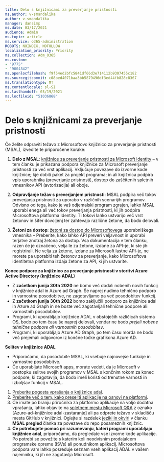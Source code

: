 ```yaml
---
title: Delo s knjižnicami za preverjanje pristnosti
ms.author: v-smandalika
author: v-smandalika
manager: dansimp
ms.date: 03/17/2021
audience: Admin
ms.topic: article
ms.service: o365-administration
ROBOTS: NOINDEX, NOFOLLOW
localization_priority: Priority
ms.collection: Adm_O365
ms.custom:
- "9775"
- "9004342"
ms.openlocfilehash: f9f54ed2bfc5841df66d3e714112b9307455c182
ms.sourcegitcommit: c08bed4071baa3bb5879496df3ed44fb828c8367
ms.translationtype: MT
ms.contentlocale: sl-SI
ms.lasthandoff: 03/19/2021
ms.locfileid: "51036868"
---
```

# <a name="working-with-authentication-libraries"></a>Delo s knjižnicami za preverjanje pristnosti

Če želite odpraviti težavo z Microsoftovo knjižnico za preverjanje pristnosti (MSAL), izvedite te priporočene korake:

1. **Delo z MSAL**: [knjižnice za preverjanje pristnosti za Microsoft Identity](https://docs.microsoft.com/azure/active-directory/develop/reference-v2-libraries) – v tem članku je prikazana podpora knjižnice za Microsoft preverjanje pristnosti za več vrst aplikacij. Vključuje povezave do izvorne kode knjižnice; kje dobiti paket za projekt programa; in ali knjižnica podpira vpis uporabnika (preverjanje pristnosti), dostop do zaščitenih spletnih vmesnikov API (avtorizacija) ali oboje.

2. **Odpravljanje težav s preverjanjem pristnosti**: MSAL podpira več tokov preverjanja pristnosti za uporabo v različnih scenarijih programov. Odvisno od tega, kako je vaš odjemalski program zgrajen, lahko MSAL uporabi enega ali več tokov preverjanja pristnosti, ki jih podpira Microsoftova platforma Identity. Ti tokovi lahko ustvarijo več vrst žetonov in šifer dovoljenj ter zahtevajo različne žetone, da bodo delovali.

3. **Žetoni za dostop**: [žetoni za dostop do Microsoftovega](https://docs.microsoft.com/azure/active-directory/develop/access-tokens) uporabniškega vmesnika – Preberite, kako lahko API preveri veljavnost in uporabi terjatve znotraj žetona za dostop. Vsa dokumentacija v tem članku, razen če je označeno, velja le za žetone, izdane za API-je, ki ste jih registrirali. Ne velja za žetone, izdane za Microsoft lastne API-je, ne morete pa uporabiti teh žetonov za preverjanje, kako Microsoftova identitetna platforma izdaja žetone za API, ki jih ustvarite.

**Konec podpore za knjižnico za preverjanje pristnosti v storitvi Azure Active Directory (knjižnice ADAL)**

- Z **začetkom junija 30th 2020** ne bomo več dodali nobenih novih funkcij v knjižnice adal in Azure ad Graph. Še naprej nudimo tehnično podporo in varnostne posodobitve, ne zagotavljamo pa več posodobitev funkcij.
- Z **začetkom junija 30th 2022** bomo zaključili podporo za knjižnice adal in Azure ad Graph in ne boste več zagotavljali tehnične podpore ali varnostnih posodobitev.
- Programi, ki uporabljajo knjižnice ADAL v obstoječih različicah sistema OS, bodo po tem času še naprej delovali, vendar ne bodo *prejeli nobene tehnične podpore ali varnostnih posodobitev*.
- Programi, ki uporabljajo Azure AD Graph, po tem času morda ne bodo več prejemali odgovorov iz končne točke grafikona Azure AD.

**Selitev v knjižnice ADAL**

- Priporočamo, da posodobite MSAL, ki vsebuje najnovejše funkcije in varnostne posodobitve.
- Če uporabljate Microsoft apps, morate vedeti, da je Microsoft v postopku selitve svojih programov v MSAL s končnim rokom za konec podpore, ki zagotavlja, da bodo imeli koristi od trenutne varnosti in izboljšav funkcij v MSAL.

1. [Preberite pogosta vprašanja o knjižnice adal](https://docs.microsoft.com/azure/active-directory/develop/msal-migration#frequently-asked-questions-faq).
2. [Preberite več o tem, kako preseliti aplikacije na osnovi na platformi](https://docs.microsoft.com/azure/active-directory/develop/msal-migration#migration-guidance).
3. Če imate po branju priročnika za platformo aplikacije na voljo dodatna vprašanja, lahko objavite na [spletnem mestu Microsoft Q&A](https://docs.microsoft.com/answers/topics/azure-ad-adal-deprecation.html) z oznako [Azure-ad-knjižnice adal-zastaranje] ali pa odprete težavo v skladišču mesta GitHub v knjižnici. Oglejte si razdelek [jeziki in okviri](https://docs.microsoft.com/azure/active-directory/develop/msal-overview#languages-and-frameworks) v članku **MSAL pregled** članka za povezave do repo posameznih knjižnic.
4. **Če potrebujete pomoč pri razumevanju, kateri programi uporabljajo knjižnice adal**, priporočamo, da pregledate vse izvorne kode aplikacije. Po potrebi se povežite s katerim koli neodvisnim prodajalcem programske opreme (ISVs) ali ponudnikom aplikacij. Microsoftova podpora vam lahko posreduje seznam vseh aplikacij ADAL v vašem najemniku, ki jih ne zagotavlja Microsoft.








